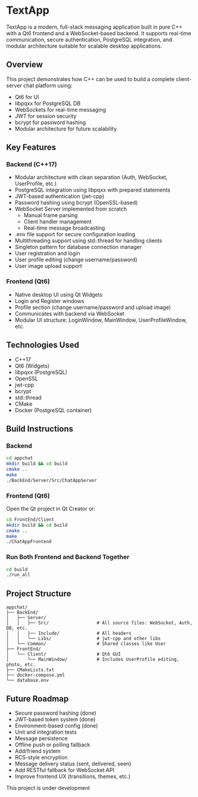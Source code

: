 
# TextApp

TextApp is a modern, full-stack messaging application built in pure C++ with a Qt6 frontend and a WebSocket-based backend. It supports real-time communication, secure authentication, PostgreSQL integration, and modular architecture suitable for scalable desktop applications.

## Overview

This project demonstrates how C++ can be used to build a complete client-server chat platform using:
- Qt6 for UI
- libpqxx for PostgreSQL DB
- WebSockets for real-time messaging
- JWT for session security
- bcrypt for password hashing
- Modular architecture for future scalability

## Key Features

### Backend (C++17)
- Modular architecture with clean separation (Auth, WebSocket, UserProfile, etc.)
- PostgreSQL integration using libpqxx with prepared statements
- JWT-based authentication (jwt-cpp)
- Password hashing using bcrypt (OpenSSL-based)
- WebSocket Server implemented from scratch
  - Manual frame parsing
  - Client handler management
  - Real-time message broadcasting
- .env file support for secure configuration loading
- Multithreading support using std::thread for handling clients
- Singleton pattern for database connection manager
- User registration and login
- User profile editing (change username/password)
- User image upload support

### Frontend (Qt6)
- Native desktop UI using Qt Widgets
- Login and Register windows
- Profile section (change username/password and upload image)
- Communicates with backend via WebSocket
- Modular UI structure: LoginWindow, MainWindow, UserProfileWindow, etc.

## Technologies Used

- C++17
- Qt6 (Widgets)
- libpqxx (PostgreSQL)
- OpenSSL
- jwt-cpp
- bcrypt
- std::thread
- CMake
- Docker (PostgreSQL container)

## Build Instructions

### Backend

```bash
cd appchat
mkdir build && cd build
cmake ..
make
./BackEnd/Server/Src/ChatAppServer
```

### Frontend (Qt6)

Open the Qt project in Qt Creator or:

```bash
cd FrontEnd/Client
mkdir build && cd build
cmake ..
make
./ChatAppFrontend
```

### Run Both Frontend and Backend Together

```bash
cd build
./run_all
```

## Project Structure

```
appchat/
├── BackEnd/
│   ├── Server/
│   │   ├── Src/                  # All source files: WebSocket, Auth, DB, etc.
│   │   ├── Include/              # All headers
│   │   └── Libs/                 # jwt-cpp and other libs
│   └── Common/                   # Shared classes like User
├── FrontEnd/
│   └── Client/                   # Qt6 GUI
│       └── MainWindow/           # Includes UserProfile editing, photo, etc.
├── CMakeLists.txt
├── docker-compose.yml
└── database.env
```

## Future Roadmap

- Secure password hashing (done)
- JWT-based token system (done)
- Environment-based config (done)
- Unit and integration tests
- Message persistence
- Offline push or polling fallback
- Add/friend system
- RCS-style encryption
- Message delivery status (sent, delivered, seen)
- Add RESTful fallback for WebSocket API
- Improve frontend UX (transitions, themes, etc.)


This project is under development
